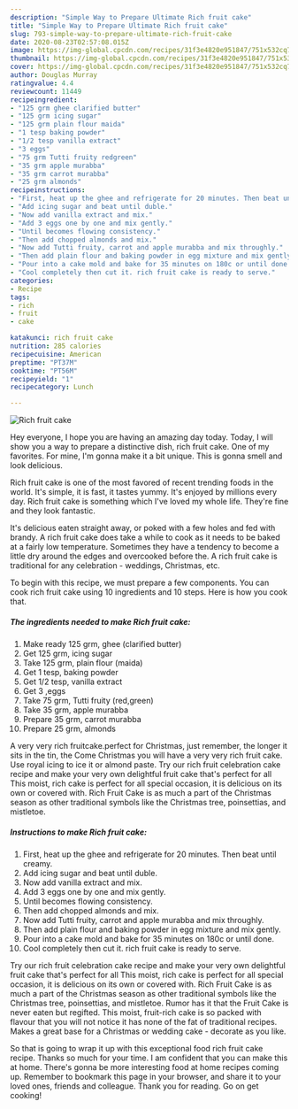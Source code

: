 ```yaml
---
description: "Simple Way to Prepare Ultimate Rich fruit cake"
title: "Simple Way to Prepare Ultimate Rich fruit cake"
slug: 793-simple-way-to-prepare-ultimate-rich-fruit-cake
date: 2020-08-23T02:57:08.015Z
image: https://img-global.cpcdn.com/recipes/31f3e4820e951847/751x532cq70/rich-fruit-cake-recipe-main-photo.jpg
thumbnail: https://img-global.cpcdn.com/recipes/31f3e4820e951847/751x532cq70/rich-fruit-cake-recipe-main-photo.jpg
cover: https://img-global.cpcdn.com/recipes/31f3e4820e951847/751x532cq70/rich-fruit-cake-recipe-main-photo.jpg
author: Douglas Murray
ratingvalue: 4.4
reviewcount: 11449
recipeingredient:
- "125 grm ghee clarified butter"
- "125 grm icing sugar"
- "125 grm plain flour maida"
- "1 tesp baking powder"
- "1/2 tesp vanilla extract"
- "3 eggs"
- "75 grm Tutti fruity redgreen"
- "35 grm apple murabba"
- "35 grm carrot murabba"
- "25 grm almonds"
recipeinstructions:
- "First, heat up the ghee and refrigerate for 20 minutes. Then beat until creamy."
- "Add icing sugar and beat until duble."
- "Now add vanilla extract and mix."
- "Add 3 eggs one by one and mix gently."
- "Until becomes flowing consistency."
- "Then add chopped almonds and mix."
- "Now add Tutti fruity, carrot and apple murabba and mix throughly."
- "Then add plain flour and baking powder in egg mixture and mix gently."
- "Pour into a cake mold and bake for 35 minutes on 180c or until done."
- "Cool completely then cut it. rich fruit cake is ready to serve."
categories:
- Recipe
tags:
- rich
- fruit
- cake

katakunci: rich fruit cake 
nutrition: 285 calories
recipecuisine: American
preptime: "PT37M"
cooktime: "PT56M"
recipeyield: "1"
recipecategory: Lunch

---
```



![Rich fruit cake](https://img-global.cpcdn.com/recipes/31f3e4820e951847/751x532cq70/rich-fruit-cake-recipe-main-photo.jpg)

Hey everyone, I hope you are having an amazing day today. Today, I will show you a way to prepare a distinctive dish, rich fruit cake. One of my favorites. For mine, I'm gonna make it a bit unique. This is gonna smell and look delicious.

Rich fruit cake is one of the most favored of recent trending foods in the world. It's simple, it is fast, it tastes yummy. It's enjoyed by millions every day. Rich fruit cake is something which I've loved my whole life. They're fine and they look fantastic.

It&#39;s delicious eaten straight away, or poked with a few holes and fed with brandy. A rich fruit cake does take a while to cook as it needs to be baked at a fairly low temperature. Sometimes they have a tendency to become a little dry around the edges and overcooked before the. A rich fruit cake is traditional for any celebration - weddings, Christmas, etc.


To begin with this recipe, we must prepare a few components. You can cook rich fruit cake using 10 ingredients and 10 steps. Here is how you cook that.

<!--inarticleads1-->

##### The ingredients needed to make Rich fruit cake:

1. Make ready 125 grm, ghee (clarified butter)
1. Get 125 grm, icing sugar
1. Take 125 grm, plain flour (maida)
1. Get 1 tesp, baking powder
1. Get 1/2 tesp, vanilla extract
1. Get 3 ,eggs
1. Take 75 grm, Tutti fruity (red,green)
1. Take 35 grm, apple murabba
1. Prepare 35 grm, carrot murabba
1. Prepare 25 grm, almonds


A very very rich fruitcake.perfect for Christmas, just remember, the longer it sits in the tin, the Come Christmas you will have a very very rich fruit cake. Use royal icing to ice it or almond paste. Try our rich fruit celebration cake recipe and make your very own delightful fruit cake that&#39;s perfect for all This moist, rich cake is perfect for all special occasion, it is delicious on its own or covered with. Rich Fruit Cake is as much a part of the Christmas season as other traditional symbols like the Christmas tree, poinsettias, and mistletoe. 

<!--inarticleads2-->

##### Instructions to make Rich fruit cake:

1. First, heat up the ghee and refrigerate for 20 minutes. Then beat until creamy.
1. Add icing sugar and beat until duble.
1. Now add vanilla extract and mix.
1. Add 3 eggs one by one and mix gently.
1. Until becomes flowing consistency.
1. Then add chopped almonds and mix.
1. Now add Tutti fruity, carrot and apple murabba and mix throughly.
1. Then add plain flour and baking powder in egg mixture and mix gently.
1. Pour into a cake mold and bake for 35 minutes on 180c or until done.
1. Cool completely then cut it. rich fruit cake is ready to serve.


Try our rich fruit celebration cake recipe and make your very own delightful fruit cake that&#39;s perfect for all This moist, rich cake is perfect for all special occasion, it is delicious on its own or covered with. Rich Fruit Cake is as much a part of the Christmas season as other traditional symbols like the Christmas tree, poinsettias, and mistletoe. Rumor has it that the Fruit Cake is never eaten but regifted. This moist, fruit-rich cake is so packed with flavour that you will not notice it has none of the fat of traditional recipes. Makes a great base for a Christmas or wedding cake - decorate as you like. 

So that is going to wrap it up with this exceptional food rich fruit cake recipe. Thanks so much for your time. I am confident that you can make this at home. There's gonna be more interesting food at home recipes coming up. Remember to bookmark this page in your browser, and share it to your loved ones, friends and colleague. Thank you for reading. Go on get cooking!
